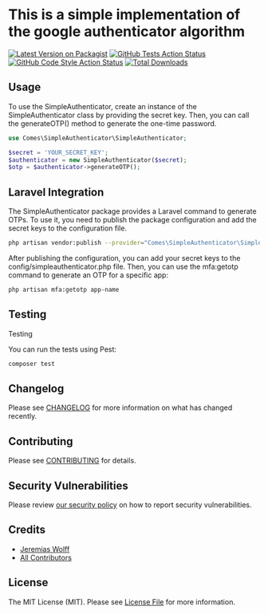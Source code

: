 # This is a simple implementation of the google authenticator algorithm

[![Latest Version on Packagist](https://img.shields.io/packagist/v/comes/simpleauthenticator.svg?style=flat-square)](https://packagist.org/packages/comes/simpleauthenticator)
[![GitHub Tests Action Status](https://img.shields.io/github/actions/workflow/status/comes/simpleauthenticator/run-tests.yml?branch=main&label=tests&style=flat-square)](https://github.com/comes/simpleauthenticator/actions?query=workflow%3Arun-tests+branch%3Amain)
[![GitHub Code Style Action Status](https://img.shields.io/github/actions/workflow/status/comes/simpleauthenticator/fix-php-code-style-issues.yml?branch=main&label=code%20style&style=flat-square)](https://github.com/comes/simpleauthenticator/actions?query=workflow%3A"Fix+PHP+code+style+issues"+branch%3Amain)
[![Total Downloads](https://img.shields.io/packagist/dt/comes/simpleauthenticator.svg?style=flat-square)](https://packagist.org/packages/comes/simpleauthenticator)

## Usage

To use the SimpleAuthenticator, create an instance of the SimpleAuthenticator class by providing the secret key. Then, you can call the generateOTP() method to generate the one-time password.

```php
use Comes\SimpleAuthenticator\SimpleAuthenticator;

$secret = 'YOUR_SECRET_KEY';
$authenticator = new SimpleAuthenticator($secret);
$otp = $authenticator->generateOTP();
```
## Laravel Integration

The SimpleAuthenticator package provides a Laravel command to generate OTPs. To use it, you need to publish the package configuration and add the secret keys to the configuration file.

```bash
php artisan vendor:publish --provider="Comes\SimpleAuthenticator\SimpleAuthenticatorServiceProvider" --tag="config"
```

After publishing the configuration, you can add your secret keys to the config/simpleauthenticator.php file. Then, you can use the mfa:getotp command to generate an OTP for a specific app:

```bash
php artisan mfa:getotp app-name
```

## Testing

Testing

You can run the tests using Pest:

```bash
composer test
```
## Changelog

Please see [CHANGELOG](CHANGELOG.md) for more information on what has changed recently.

## Contributing

Please see [CONTRIBUTING](CONTRIBUTING.md) for details.

## Security Vulnerabilities

Please review [our security policy](../../security/policy) on how to report security vulnerabilities.

## Credits

- [Jeremias Wolff](https://github.com/comes)
- [All Contributors](../../contributors)

## License

The MIT License (MIT). Please see [License File](LICENSE.md) for more information.

